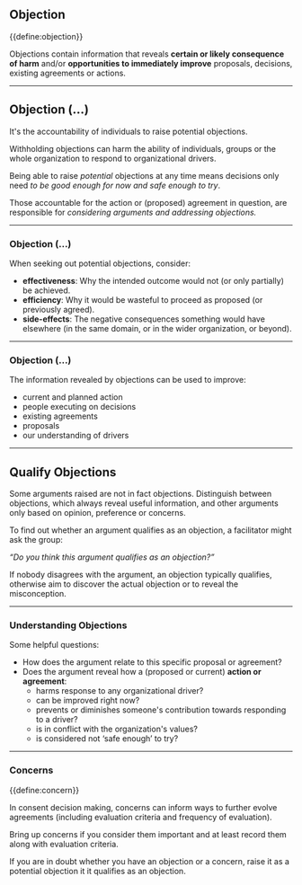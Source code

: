 ## Objection

{{define:objection}}

Objections contain information that reveals **certain or likely consequence of harm** and/or **opportunities to immediately improve** proposals, decisions, existing agreements or actions. 

---

## Objection (…)

It's the accountability of individuals to raise potential objections. 

Withholding objections can harm the ability of individuals, groups or
the whole organization to respond to organizational drivers.

Being able to raise *potential* objections at any time means decisions only need *to be good enough for now and safe enough to try*.

Those accountable for the action or (proposed) agreement in question, are responsible for *considering arguments and addressing objections.*

---
### Objection (…)

When seeking out potential objections, consider:

- **effectiveness**: Why the intended outcome would not (or only partially) be achieved.
- **efficiency**: Why it would be wasteful to proceed as proposed (or previously agreed).
- **side-effects**: The negative consequences something would have elsewhere (in the same domain, or in the wider organization, or beyond).

---

### Objection (…)

The information revealed by objections can be used to improve:

-   current and planned action
-   people executing on decisions
-   existing agreements
-   proposals
-   our understanding of drivers

---

## Qualify Objections

Some arguments raised are not in fact objections. Distinguish between objections, which always reveal useful information, and other arguments only based on opinion, preference or concerns.

To find out whether an argument qualifies as an objection, a facilitator might ask the group:

_“Do you think this argument qualifies as an objection?”_

If nobody disagrees with the argument, an objection typically qualifies, otherwise aim to discover the actual objection or to reveal the misconception.

---

### Understanding Objections

Some helpful questions:

-   How does the argument relate to this specific proposal or agreement?
-   Does the argument reveal how a (proposed or current) **action or agreement**:
    -   harms response to any organizational driver?
    -   can be improved right now?
    -   prevents or diminishes someone's contribution towards responding to a driver?
    -   is in conflict with the organization's values?
    -   is considered not ‘safe enough’ to try?

---

### Concerns

{{define:concern}}

In consent decision making, concerns can inform ways to further evolve agreements (including evaluation criteria and frequency of evaluation).  

Bring up concerns if you consider them important and at least record them along with evaluation criteria.

If you are in doubt whether you have an objection or a concern, raise it as a potential objection it it qualifies as an objection.
